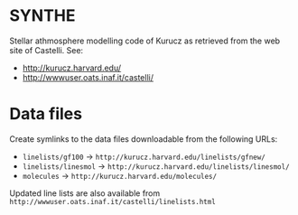 # SYNTHE

Stellar athmosphere modelling code of Kurucz as retrieved from the web site of Castelli. See:

* http://kurucz.harvard.edu/
* http://wwwuser.oats.inaf.it/castelli/

# Data files

Create symlinks to the data files downloadable from the following URLs:

* `linelists/gf100` -> `http://kurucz.harvard.edu/linelists/gfnew/`
* `linelists/linesmol` -> `http://kurucz.harvard.edu/linelists/linesmol/`
* `molecules` -> `http://kurucz.harvard.edu/molecules/`

Updated line lists are also available from `http://wwwuser.oats.inaf.it/castelli/linelists.html`
